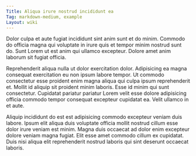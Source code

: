```yaml
---
Title: Aliqua irure nostrud incididunt ea
Tag: markdown-medium, example
Layout: wiki
---
```

Dolor culpa et aute fugiat incididunt sint anim sunt et do minim. Commodo do officia magna qui voluptate in irure quis et tempor minim nostrud sunt do. Sunt Lorem ut est anim qui ullamco excepteur. Dolore amet anim laborum sit fugiat officia.

Reprehenderit aliqua nulla ut dolor exercitation dolor. Adipisicing ea magna consequat exercitation eu non ipsum labore tempor. Ut commodo consectetur esse proident enim magna aliqua qui culpa ipsum reprehenderit et. Mollit id aliquip sit proident minim laboris. Esse id minim qui sunt consectetur. Cupidatat pariatur pariatur Lorem velit esse dolore adipisicing officia commodo tempor consequat excepteur cupidatat ea. Velit ullamco in et aute.

Aliquip incididunt do est est adipisicing commodo excepteur veniam duis labore. Ipsum elit aliqua duis voluptate officia mollit nostrud cillum esse dolor irure veniam est minim. Magna duis occaecat ad dolor enim excepteur dolore veniam magna fugiat. Elit esse amet commodo cillum ex cupidatat. Duis nisi aliqua elit reprehenderit nostrud laboris qui sint deserunt occaecat laboris.